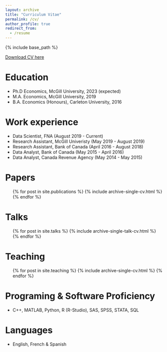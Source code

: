 ```yaml
---
layout: archive
title: "Curriculum Vitae"
permalink: /cv/
author_profile: true
redirect_from:
  - /resume
---
```


{% include base_path %}

[Download CV here](https://roga11.github.io/gabrielrodriguez.github.io/files/G_RodriguezRondon_CV_15092019.pdf)

Education
======
* Ph.D Economics, McGill University, 2023 (expected)
* M.A. Economics, McGill University, 2019
* B.A. Economics (Honours), Carleton University, 2016

Work experience
======
* Data Scientist, FNA (August 2019 - Current)
* Research Assistant, McGill Univeristy (May 2019 - August 2019)
* Research Assistant, Bank of Canada (April 2016 - August 2018)
* Data Analyst, Bank of Canada (May 2015 - April 2016)
* Data Analyst, Canada Revenue Agency (May 2014 - May 2015)
 
Papers
======
  <ul>{% for post in site.publications %}
    {% include archive-single-cv.html %}
  {% endfor %}</ul>
  
Talks
======
  <ul>{% for post in site.talks %}
    {% include archive-single-talk-cv.html %}
  {% endfor %}</ul>
  
Teaching
======
  <ul>{% for post in site.teaching %}
    {% include archive-single-cv.html %}
  {% endfor %}</ul> 
  

Programing & Software Proficiency
======
* C++, MATLAB, Python, R (R-Studio), SAS, SPSS, STATA, SQL 

Languages
======
* English, French & Spanish
